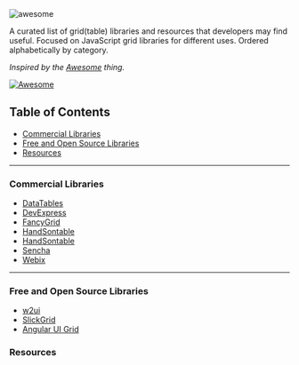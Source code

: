 
<img src="http://fancygrid.com/gallery/img/iots.png" alt="awesome">

 A curated list of grid(table) libraries and resources that developers may find useful. Focused on JavaScript grid libraries for different uses. Ordered alphabetically by category.

*Inspired by the <a href="https://github.com/sindresorhus/awesome">Awesome</a> thing.*

[![Awesome](https://cdn.rawgit.com/sindresorhus/awesome/d7305f38d29fed78fa85652e3a63e154dd8e8829/media/badge.svg)](https://github.com/sindresorhus/awesome)

## Table of Contents
*  [Commercial Libraries](#commercial-libraries)
*  [Free and Open Source Libraries](#free-and-open-source-libraries)
*  [Resources](#resources)
  
---

### Commercial Libraries
* [DataTables](http://datatables.net/)
* [DevExpress](http://js.devexpress.com/)
* [FancyGrid](http://www.fancygrid.com)
* [HandSontable](http://handsontable.com/)
* [HandSontable](http://js-grid.com/)
* [Sencha](http://sencha.com/)
* [Webix](http://webix.com/)

---

### Free and Open Source Libraries
* [w2ui](http://w2ui.com/)
* [SlickGrid](https://github.com/mleibman/SlickGrid)
* [Angular UI Grid](http://ui-grid.info/)

### Resources
